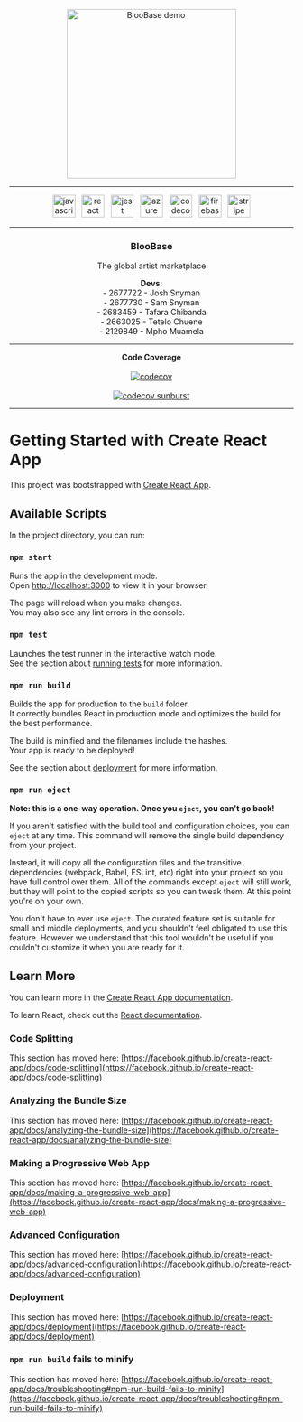 <p align="center">
  <img src="media/Banner_compressed.gif" alt="BlooBase demo" height="300" />
</p>

---

<p align="center">

  <img src="https://cdn.jsdelivr.net/gh/devicons/devicon/icons/javascript/javascript-original.svg" height="40" alt="javascript logo" />
  &nbsp;
  <img src="https://cdn.jsdelivr.net/gh/devicons/devicon/icons/react/react-original.svg" height="40" alt="react logo" />
  &nbsp;
  <img src="https://cdn.jsdelivr.net/gh/devicons/devicon/icons/jest/jest-plain.svg" height="40" alt="jest logo" />
  &nbsp;
  <img src="https://cdn.jsdelivr.net/gh/devicons/devicon/icons/azure/azure-original.svg" height="40" alt="azure logo" />
  &nbsp;
  <img src="https://cdn.jsdelivr.net/gh/devicons/devicon/icons/codecov/codecov-plain.svg" height="40" alt="codecov logo" />
  &nbsp;
  <img src="https://cdn.jsdelivr.net/gh/devicons/devicon/icons/firebase/firebase-plain.svg" height="40" alt="firebase logo" />
  &nbsp;
  <img src="assets/stripe.svg" height="40" alt="stripe logo" />

</p>

---

<h3 align="center">BlooBase</h3>
<p align="center">The global artist marketplace</p>

<p align="center">
  <strong>Devs:</strong><br>
  - 2677722 - Josh Snyman<br>
  - 2677730 - Sam Snyman<br>
  - 2683459 - Tafara Chibanda<br>
  - 2663025 - Tetelo Chuene<br>
  - 2129849 - Mpho Muamela
</p>

---

<p align="center">
  <strong>Code Coverage</strong><br><br>
  <a href="https://codecov.io/gh/BlooBase/BlooBase">
    <img src="https://codecov.io/gh/BlooBase/BlooBase/branch/main/graph/badge.svg?token=9N1S0VGR81" alt="codecov" />
  </a>
  <br><br>
  <a href="https://codecov.io/gh/BlooBase/BlooBase">
    <img src="https://codecov.io/gh/BlooBase/BlooBase/branch/main/graph/sunburst.svg?token=9N1S0VGR81" alt="codecov sunburst" />
  </a>
</p>


---

# Getting Started with Create React App

This project was bootstrapped with [Create React App](https://github.com/facebook/create-react-app).

## Available Scripts

In the project directory, you can run:

### `npm start`

Runs the app in the development mode.\
Open [http://localhost:3000](http://localhost:3000) to view it in your browser.

The page will reload when you make changes.\
You may also see any lint errors in the console.

### `npm test`

Launches the test runner in the interactive watch mode.\
See the section about [running tests](https://facebook.github.io/create-react-app/docs/running-tests) for more information.

### `npm run build`

Builds the app for production to the `build` folder.\
It correctly bundles React in production mode and optimizes the build for the best performance.

The build is minified and the filenames include the hashes.\
Your app is ready to be deployed!

See the section about [deployment](https://facebook.github.io/create-react-app/docs/deployment) for more information.

### `npm run eject`

**Note: this is a one-way operation. Once you `eject`, you can't go back!**

If you aren't satisfied with the build tool and configuration choices, you can `eject` at any time. This command will remove the single build dependency from your project.

Instead, it will copy all the configuration files and the transitive dependencies (webpack, Babel, ESLint, etc) right into your project so you have full control over them. All of the commands except `eject` will still work, but they will point to the copied scripts so you can tweak them. At this point you're on your own.

You don't have to ever use `eject`. The curated feature set is suitable for small and middle deployments, and you shouldn't feel obligated to use this feature. However we understand that this tool wouldn't be useful if you couldn't customize it when you are ready for it.

## Learn More

You can learn more in the [Create React App documentation](https://facebook.github.io/create-react-app/docs/getting-started).

To learn React, check out the [React documentation](https://reactjs.org/).

### Code Splitting

This section has moved here: [https://facebook.github.io/create-react-app/docs/code-splitting](https://facebook.github.io/create-react-app/docs/code-splitting)

### Analyzing the Bundle Size

This section has moved here: [https://facebook.github.io/create-react-app/docs/analyzing-the-bundle-size](https://facebook.github.io/create-react-app/docs/analyzing-the-bundle-size)

### Making a Progressive Web App

This section has moved here: [https://facebook.github.io/create-react-app/docs/making-a-progressive-web-app](https://facebook.github.io/create-react-app/docs/making-a-progressive-web-app)

### Advanced Configuration

This section has moved here: [https://facebook.github.io/create-react-app/docs/advanced-configuration](https://facebook.github.io/create-react-app/docs/advanced-configuration)

### Deployment

This section has moved here: [https://facebook.github.io/create-react-app/docs/deployment](https://facebook.github.io/create-react-app/docs/deployment)

### `npm run build` fails to minify

This section has moved here: [https://facebook.github.io/create-react-app/docs/troubleshooting#npm-run-build-fails-to-minify](https://facebook.github.io/create-react-app/docs/troubleshooting#npm-run-build-fails-to-minify)

